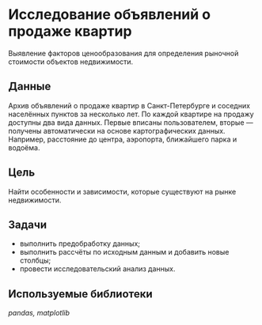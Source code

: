 # Исследование объявлений о продаже квартир

Выявление факторов ценообразования для определения рыночной стоимости объектов недвижимости.

## Данные

Архив объявлений о продаже квартир в Санкт-Петербурге и соседних населённых пунктов за несколько лет. По каждой квартире на продажу доступны два вида данных. Первые вписаны пользователем, вторые — получены автоматически на основе картографических данных. Например, расстояние до центра, аэропорта, ближайшего парка и водоёма.

## Цель

Найти особенности и зависимости, которые существуют на рынке недвижимости.  

## Задачи

- выполнить предобработку данных;
- выполнить рассчёты по исходным данным и добавить новые столбцы;
- провести исследовательский анализ данных.

## Используемые библиотеки

*pandas, matplotlib*